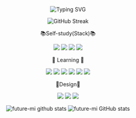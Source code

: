 <div align=center>

![Typing SVG](https://readme-typing-svg.herokuapp.com?font=Segoe+Print&color=%23F79E1F&center=%EA%B1%B0%EC%A7%93%EC%9D%98&vCenter=%EA%B1%B0%EC%A7%93%EC%9D%98&multiline=true&lines=%F0%9F%92%96I+want+with+you+in+my+future%F0%9F%92%96)


![GitHub Streak](https://github-readme-streak-stats.herokuapp.com/?user=DenverCoder1&theme=flag-india)

<p align="center">
📚Self-study(Stack)📚 
 <p align="center">
 <img src="https://img.shields.io/badge/Python-14354C.svg?logo=python&logoColor=white">
 <img src="https://img.shields.io/badge/HTML-E34F26.svg?logo=html5&logoColor=white">
 <img src="https://img.shields.io/badge/CSS-1572B6.svg?logo=css3&logoColor=white"> 
 <img src="https://img.shields.io/badge/Notion-000000.svg?logo=Notion&logoColor=white"> 

<p align="center">
 🏫 Learning 🏫
 <p align="center">
 <img src="https://img.shields.io/badge/Java-007396.svg?logo=java&logoColor=white">
 <img src="https://img.shields.io/badge/Oracle-F00000.svg?logo=oracle&logoColor=white">
 <img src="https://img.shields.io/badge/JavaScript-F7DF1E.svg?logo=javascript&logoColor=black">
 <img src="https://img.shields.io/badge/jQuery-0769AD.svg?logo=jQuery&logoColor=white">
 <img src="https://img.shields.io/badge/Eclipse IDE-2C2255?style=flate&logo=Eclipse IDE&logoColor=white">
 <img src="https://img.shields.io/badge/Amazon AWS-232F3E?style=flate&logo=Amazon AWS&logoColor=white">

<p align="center">
🎨Design🎨
<p align="center">
  <img src="https://img.shields.io/badge/Adobe Photoshop-31A8FF?style=flat&logo=Adobe Photoshop&logoColor=white"/></a>
  <img src="https://img.shields.io/badge/Adobe Premiere Pro-9999FF?style=flat&logo=Adobe Premiere Pro&logoColor=white"/></a>
  <img src="https://img.shields.io/badge/Adobe After Effects-9999FF?style=flat&logo=Adobe After Effects&logoColor=white"/></a>
 
![future-mi github stats](https://github-readme-stats.vercel.app/api/top-langs/?username=future-mi&show_icons=true&hide_border=true&title_color=004386&icon_color=004386&layout=compact)
![future-mi GitHub stats](https://github-readme-stats.vercel.app/api?username=future-m&theme=flag-india&show_icons=true)

</div>

